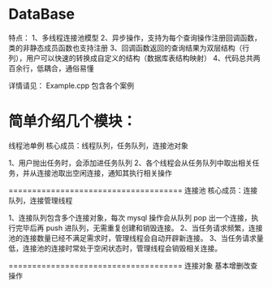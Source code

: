 # DataBase

特点：
1、多线程连接池模型
2、异步操作，支持为每个查询操作注册回调函数，类的非静态成员函数也支持注册
3、回调函数返回的查询结果为双层结构（行列），用户可以快速的转换成自定义的结构（数据库表结构映射）
4、代码总共两百余行，低耦合，通俗易懂

详情请见： Example.cpp 包含各个案例


简单介绍几个模块：
=====================================
线程池单例
核心成员：线程队列，任务队列，连接池对象

1、用户抛出任务时，会添加进任务队列
2、各个线程会从任务队列中取出相关任务，并从连接池取出空闲连接，通知其执行相关操作

=====================================
连接池
核心成员：连接队列，连接管理线程

1、连接队列包含多个连接对象，每次 mysql 操作会从队列 pop 出一个连接，执行完毕后再 push 进队列，无需重复创建和销毁连接。
2、当任务请求频繁，连接池的连接数量已经不满足需求时，管理线程会自动开辟新连接。
3、当任务请求量低，连接池的连接时常处于空闲状态时，管理线程会销毁相关连接。

=====================================
连接对象
基本增删改查操作
